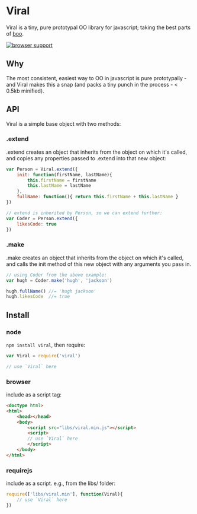 # Viral

Viral is a tiny, pure prototypal OO library for javascript; taking the best parts of [boo](https://github.com/killdream/boo).

[![browser support](https://ci.testling.com/hughfdjackson/viral.png)](https://ci.testling.com/hughfdjackson/viral)

## Why

The most consistent, easiest way to OO in javascript is pure prototypally - and Viral makes this a snap (and packs a tiny punch in the process - < 0.5kb minified).

## API

Viral is a simple base object with two methods:

### .extend

.extend creates an object that inherits from the object on which it's called, and copies any
properties passed to .extend into that new object:

```javascript
var Person = Viral.extend({
	init: function(firstName, lastName){
		this.firstName = firstName
		this.lastName = lastName
	},
	fullName: function(){ return this.firstName + this.lastName }
})

// extend is inherited by Person, so we can extend further:
var Coder = Person.extend({
	likesCode: true
})
```

### .make

.make creates an object that inherits from the object on which it's called, and calls the init method
of this new object with any arguments you pass in.


```javascript
// using Coder from the above example:
var hugh = Coder.make('hugh', 'jackson')

hugh.fullName() //= 'hugh jackson'
hugh.likesCode  //= true
```

## Install

### node

`npm install viral`, then require:

```javascript
var Viral = require('viral')

// use `Viral` here
```

### browser

include as a script tag:

```html
<doctype html>
<html>
	<head></head>
	<body>
		<script src="libs/viral.min.js"></script>
		<script>
		// use `Viral` here
		</script>
	</body>
</html>
```

### requirejs

include as a script.  e.g., from the libs/ folder:

```javascript
require(['libs/viral.min'], function(Viral){
	// use `Viral` here
})
```
